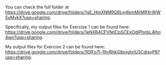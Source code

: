 You can check the full folder at https://drive.google.com/drive/folders/1gE_HmXNM9Q6Lvj4kmMIjMRXrWW5vMvkX?usp=sharing.

Specifically, my output files for Exercise 1 can be found here: https://drive.google.com/drive/folders/1eNX64CFVfetCpSCExOdIPhnbL4jhn4wn?usp=sharing.

My output files for Exercise 2 can be found here: https://drive.google.com/drive/folders/1I0lFo7l-1lhrRhkG8xxglxIU3CdjsyP6?usp=sharing.
